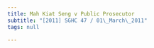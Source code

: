 ```yaml
---
title: Mah Kiat Seng v Public Prosecutor
subtitle: "[2011] SGHC 47 / 01\_March\_2011"
tags: null

---
```


